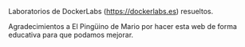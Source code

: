 Laboratorios de DockerLabs (https://dockerlabs.es) resueltos.

Agradecimientos a El Pingüino de Mario por hacer esta web de forma educativa para que podamos mejorar.
